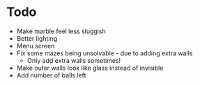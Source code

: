# Todo
 * Make marble feel less sluggish
 * Better lighting
 * Menu screen
 * Fix some mazes being unsolvable - due to adding extra walls
    - Only add extra walls sometimes!
 * Make outer walls look like glass instead of invisible
 * Add number of balls left
